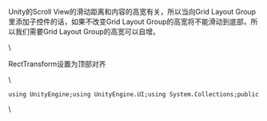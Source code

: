 Unity的Scroll View的滑动距离和内容的高宽有关，所以当向Grid Layout
Group里添加子控件的话，如果不改变Grid Layout
Group的高宽将不能滑动到底部，所以我们需要Grid Layout
Group的高宽可以自增。

\

RectTransform设置为顶部对齐

\

<div>

``` {.prettyprint .linenums .prettyprinted}
using UnityEngine;using UnityEngine.UI;using System.Collections;public class AutoIncreaseLayout : MonoBehaviour {    private GridLayoutGroup layout;    private int childCount;    private RectTransform rectTransform;    // Use this for initialization    void Start () {        layout = GetComponent<GridLayoutGroup> ();        childCount = transform.childCount;        rectTransform = GetComponent<RectTransform> ();        rectTransform.sizeDelta = new Vector2 (0, Mathf.CeilToInt((float)childCount / (float)layout.constraintCount) * (layout.cellSize.y + layout.spacing.y));    }        // Update is called once per frame    void Update () {        if (transform.childCount != childCount) {            childCount = transform.childCount;            rectTransform.sizeDelta = new Vector2 (0, Mathf.CeilToInt((float)childCount / (float)layout.constraintCount) * (layout.cellSize.y + layout.spacing.y));        }    }}
```

</div>

<div>

\

</div>
